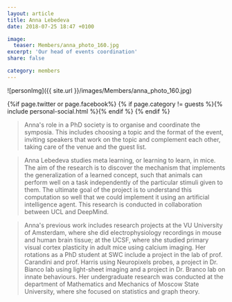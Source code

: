 ```yaml
---
layout: article
title: Anna Lebedeva
date: 2018-07-25 18:47 +0100

image:
  teaser: Members/anna_photo_160.jpg
excerpt: 'Our head of events coordination'
share: false

category: members
---
```


![personImg]({{ site.url }}/images/Members/anna_photo_160.jpg)



{%if page.twitter or page.facebook%}
{% if page.category != guests %}{% include personal-social.html %}{% endif %}
{% endif %}

> Anna's role in a PhD society is to organise and coordinate the symposia.
 This includes choosing a topic and the format of the event, inviting speakers
  that work on the topic and complement each other, taking care of the venue
   and the guest list.

> Anna Lebedeva studies meta learning, or learning to learn, in mice.
 The aim of the research is to discover the mechanism that implements the generalization of a
  learned concept, such that animals can perform well on a task independently of the particular
   stimuli given to them. The ultimate goal of the project is to understand this computation so
    well that we could implement it using an artificial intelligence agent. This research is 
    conducted in collaboration between UCL and DeepMind.

> Anna's previous work includes research projects at the VU University of Amsterdam,
 where she did electrophysiology recordings in mouse and human brain tissue; at the UCSF,
  where she studied primary visual cortex plasticity in adult mice using calcium imaging.
   Her rotations as a PhD student at SWC include a project in the lab of prof. Carandini and prof. 
   Harris using Neuropixels probes, a project in Dr. Bianco lab using light-sheet imaging and a 
   project in Dr. Branco lab on innate behaviours. Her undergraduate research was conducted at 
   the department of Mathematics and Mechanics of Moscow State University, where she focused on
    statistics and graph theory.


